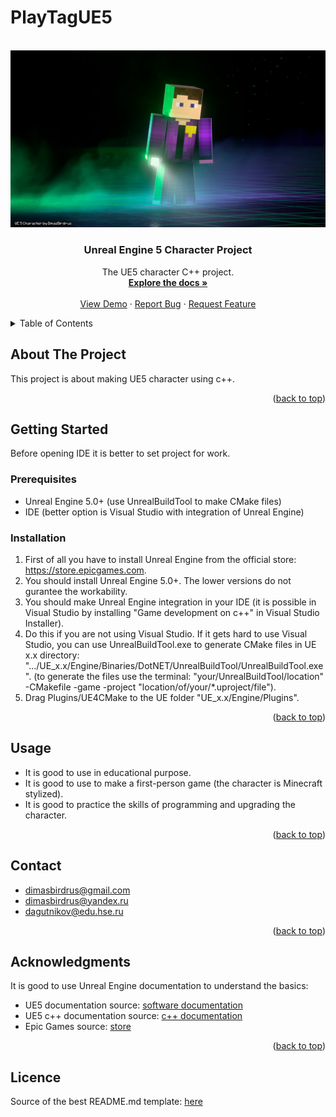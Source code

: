 # PlayTagUE5
<!-- Improved compatibility of back to top link: See: https://github.com/othneildrew/Best-README-Template/pull/73 -->
<a name="readme-top"></a>
<!--
*** Thanks for checking out the Best-README-Template. If you have a suggestion
*** that would make this better, please fork the repo and create a pull request
*** or simply open an issue with the tag "enhancement".
*** Don't forget to give the project a star!
*** Thanks again! Now go create something AMAZING! :D
-->



<!-- PROJECT SHIELDS -->
<!--
*** I'm using markdown "reference style" links for readability.
*** Reference links are enclosed in brackets [ ] instead of parentheses ( ).
*** See the bottom of this document for the declaration of the reference variables
*** for contributors-url, forks-url, etc. This is an optional, concise syntax you may use.
*** https://www.markdownguide.org/basic-syntax/#reference-style-links
-->



<!-- PROJECT LOGO -->
<br />
<div align="center">
  <a>
    <img src="Media/Mike Matrix.jpg" alt="Responsive Image" style="max-width: 100%; height: auto;">
  </a>

  <h3 align="center">Unreal Engine 5 Character Project</h3>

  <p align="center">
    The UE5 character C++ project.
    <br />
    <a href="docs/html/index.html"><strong>Explore the docs »</strong></a>
    <br />
    <br />
    <a href="https://github.com/DimasBird/PlayTagUE5">View Demo</a>
    ·
    <a href="https://github.com/DimasBird/PlayTagUE5/issues/new?labels=bug&template=bug-report---.md">Report Bug</a>
    ·
    <a href="https://github.com/DimasBird/PlayTagUE5/issues/new?labels=enhancement&template=feature-request---.md">Request Feature</a>
  </p>
</div>



<!-- TABLE OF CONTENTS -->
<details>
  <summary>Table of Contents</summary>
  <ol>
    <li>
      <a href="#about-the-project">About The Project</a>
      <ul>
        <li><a href="#built-with">Built With</a></li>
      </ul>
    </li>
    <li>
      <a href="#getting-started">Getting Started</a>
      <ul>
        <li><a href="#prerequisites">Prerequisites</a></li>
        <li><a href="#installation">Installation</a></li>
      </ul>
    </li>
    <li><a href="#usage">Usage</a></li>
    <li><a href="#contact">Contact</a></li>
    <li><a href="#acknowledgments">Acknowledgments</a></li>
  </ol>
</details>



<!-- ABOUT THE PROJECT -->
## About The Project

This project is about making UE5 character using c++.

<p align="right">(<a href="#readme-top">back to top</a>)</p>




<!-- GETTING STARTED -->
## Getting Started

Before opening IDE it is better to set project for work.

### Prerequisites

* Unreal Engine 5.0+ (use UnrealBuildTool to make CMake files)
* IDE (better option is Visual Studio with integration of Unreal Engine) 

### Installation

1) First of all you have to install Unreal Engine from the official store: <a href="https://store.epicgames.com">https://store.epicgames.com</a>.
2) You should install Unreal Engine 5.0+. The lower versions do not gurantee the workability.
3) You should make Unreal Engine integration in your IDE (it is possible in Visual Studio by installing "Game development on c++" in Visual Studio Installer).
4) Do this if you are not using Visual Studio. If it gets hard to use Visual Studio, you can use UnrealBuildTool.exe to generate CMake files in UE x.x directory: ".../UE_x.x/Engine/Binaries/DotNET/UnrealBuildTool/UnrealBuildTool.exe". (to generate the files use the terminal: "your/UnrealBuildTool/location" -CMakefile -game -project "location/of/your/*.uproject/file").
5) Drag Plugins/UE4CMake to the UE folder "UE_x.x/Engine/Plugins".

<p align="right">(<a href="#readme-top">back to top</a>)</p>



<!-- USAGE EXAMPLES -->
## Usage

- It is good to use in educational purpose.
- It is good to use to make a first-person game (the character is Minecraft stylized).
- It is good to practice the skills of programming and upgrading the character.

<p align="right">(<a href="#readme-top">back to top</a>)</p>



<!-- CONTACT -->
## Contact

- dimasbirdrus@gmail.com
- dimasbirdrus@yandex.ru
- dagutnikov@edu.hse.ru


<p align="right">(<a href="#readme-top">back to top</a>)</p>



<!-- ACKNOWLEDGMENTS -->
## Acknowledgments

It is good to use Unreal Engine documentation to understand the basics:
* UE5 documentation source: <a href="https://dev.epicgames.com/documentation/ru-ru/unreal-engine/unreal-engine-5-0-documentation?application_version=5.0">software documentation</a>
* UE5 c++ documentation source: <a href="https://dev.epicgames.com/documentation/ru-ru/unreal-engine/unreal-engine-5-1-documentation?application_version=5.1">c++ documentation</a>
* Epic Games source: <a href="https://store.epicgames.com/">store</a>

<p align="right">(<a href="#readme-top">back to top</a>)</p>

## Licence
Source of the best README.md template: <a href="https://github.com/othneildrew/Best-README-Template">here</a>
